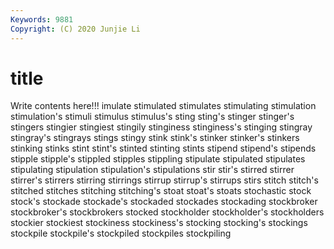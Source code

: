 ```yaml
---
Keywords: 9881
Copyright: (C) 2020 Junjie Li
---
```


# title

Write contents here!!!
imulate 
stimulated 
stimulates 
stimulating 
stimulation 
stimulation's 
stimuli 
stimulus 
stimulus's 
sting
sting's 
stinger 
stinger's 
stingers 
stingier 
stingiest 
stingily 
stinginess 
stinginess's 
stinging
stingray 
stingray's 
stingrays 
stings 
stingy 
stink 
stink's 
stinker 
stinker's 
stinkers
stinking 
stinks 
stint 
stint's 
stinted 
stinting 
stints 
stipend 
stipend's 
stipends
stipple 
stipple's 
stippled 
stipples 
stippling 
stipulate 
stipulated 
stipulates 
stipulating 
stipulation
stipulation's 
stipulations 
stir 
stir's 
stirred 
stirrer 
stirrer's 
stirrers 
stirring 
stirrings
stirrup 
stirrup's 
stirrups 
stirs 
stitch 
stitch's 
stitched 
stitches 
stitching 
stitching's
stoat 
stoat's 
stoats 
stochastic 
stock 
stock's 
stockade 
stockade's 
stockaded 
stockades
stockading 
stockbroker 
stockbroker's 
stockbrokers 
stocked 
stockholder 
stockholder's 
stockholders 
stockier 
stockiest
stockiness 
stockiness's 
stocking 
stocking's 
stockings 
stockpile 
stockpile's 
stockpiled 
stockpiles 
stockpiling
